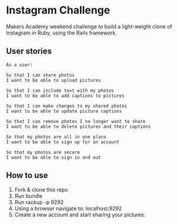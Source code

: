 Instagram Challenge
===================

Makers Academy weekend challenge to build a light-weight clone of Instagram in Ruby, using the Rails framework.

## User stories

```
As a user:

So that I can share photos
I want to be able to upload pictures

So that I can include text with my photos
I want to be able to add captions to pictures

So that I can make changes to my shared photos
I want to be able to update picture captions

So that I can remove photos I no longer want to share
I want to be able to delete pictures and their captions 

So that my photos are all in one place
I want to be able to sign up for an account

So that my photos are secure
I want to be able to sign in and out

```

## How to use ## 

1. Fork & clone this repo
2. Run bundle
3. Run rackup -p 9292
4. Using a browser navigate to: localhost:9292
5. Create a new account and start sharing your pictures. 
